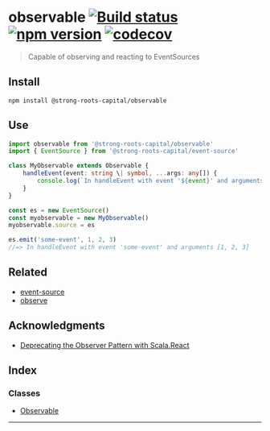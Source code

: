
observable [![Build status](https://travis-ci.org/strong-roots-capital/observable.svg?branch=master)](https://travis-ci.org/strong-roots-capital/observable) [![npm version](https://img.shields.io/npm/v/@strong-roots-capital/observable.svg)](https://npmjs.org/package/@strong-roots-capital/observable) [![codecov](https://codecov.io/gh/strong-roots-capital/observable/branch/master/graph/badge.svg)](https://codecov.io/gh/strong-roots-capital/observable)
=====================================================================================================================================================================================================================================================================================================================================================================================================================================================================

> Capable of observing and reacting to EventSources

Install
-------

```shell
npm install @strong-roots-capital/observable
```

Use
---

```typescript
import observable from '@strong-roots-capital/observable'
import { EventSource } from '@strong-roots-capital/event-source'

class MyObservable extends Observable {
    handleEvent(event: string \| symbol, ...args: any[]) {
        console.log(`In handleEvent with event '${event}' and arguments ${args}`)
    }
}

const es = new EventSource()
const myobservable = new MyObservable()
myobservable.source = es

es.emit('some-event', 1, 2, 3)
//=> In handleEvent with event 'some-event' and arguments [1, 2, 3]
```

Related
-------

*   [event-source](https://github.com/strong-roots-capital/event-source)
*   [observe](https://github.com/strong-roots-capital/observe)

Acknowledgments
---------------

*   [Deprecating the Observer Pattern with Scala.React](https://infoscience.epfl.ch/record/176887/files/DeprecatingObservers2012.pdf)

## Index

### Classes

* [Observable](classes/observable.md)

---

